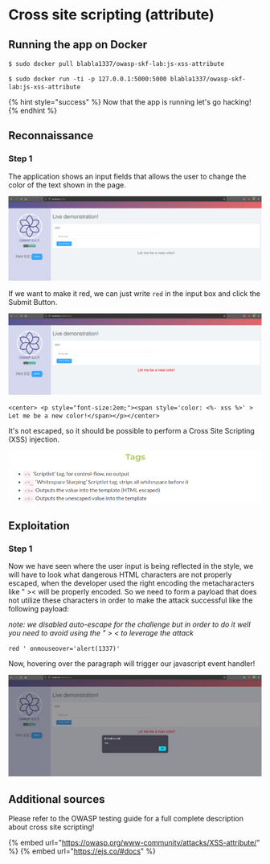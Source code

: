 # Cross site scripting \(attribute\)

## Running the app on Docker

```
$ sudo docker pull blabla1337/owasp-skf-lab:js-xss-attribute
```

```
$ sudo docker run -ti -p 127.0.0.1:5000:5000 blabla1337/owasp-skf-lab:js-xss-attribute
```

{% hint style="success" %}
Now that the app is running let's go hacking!
{% endhint %}

## Reconnaissance

### Step 1

The application shows an input fields that allows the user to change the color of the text shown in the page.

![](../../.gitbook/assets/nodejs/XSS-attribute/1.png)

If we want to make it red, we can just write `red` in the input box and click the Submit Button.

![](../../.gitbook/assets/nodejs/XSS-attribute/2.png)

```markup
<center> <p style="font-size:2em;"><span style='color: <%- xss %>' > Let me be a new color!</span></p></center>
```

It's not escaped, so it should be possible to perform a Cross Site Scripting \(XSS\) injection.

![](../../.gitbook/assets/nodejs/XSS-attribute/6.png)

## Exploitation

### Step 1

Now we have seen where the user input is being reflected in the style, we will have to look what dangerous HTML characters are not properly escaped, when the developer used the right encoding the metacharacters like " >< will be properly encoded. So we need to form a payload that does not utilize these characters in order to make the attack successful like the following payload:

_note: we disabled auto-escape for the challenge but in order to do it well you need to avoid using the " > < to leverage the attack_

```text
red ' onmouseover='alert(1337)'
```

Now, hovering over the paragraph will trigger our javascript event handler!

![](../../.gitbook/assets/nodejs/XSS-attribute/3.png)

## Additional sources

Please refer to the OWASP testing guide for a full complete description about cross site scripting!

{% embed url="https://owasp.org/www-community/attacks/XSS-attribute/" %}
{% embed url="https://ejs.co/#docs" %}
